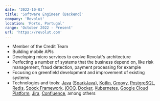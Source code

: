 ```yaml
---
date: '2022-10-03'
title: 'Software Engineer (Backend)'
company: 'Revolut'
location: 'Porto, Portugal'
range: 'October 2022 - Present'
url: 'https://revolut.com'
---
```


- Member of the Credit Team
- Building mobile APIs
- Developing micro services to evolve Revolut's architecture
- Perfecting a number of systems that the business depend on, like risk management, fraud detection, payment processing for example
- Focusing on greenfield development and improvement of existing systems
- Technologies and tools: [Java](https://www.java.com/) ([SparkJava](https://sparkjava.com/)), [Kotlin](https://kotlinlang.org), [Groovy](https://groovy-lang.org/), [PostgreSQL](https://www.postgresql.org/), [Redis](https://redis.io/), [Spock Framework](https://spockframework.org/), [jOOQ](https://www.jooq.org/), [Docker](https://www.docker.com/), [Kubernetes](https://kubernetes.io/), [Google Cloud Platform](https://cloud.google.com/), [Jira](https://www.atlassian.com/software/jira), [Confluence](https://www.atlassian.com/software/confluence), among others
